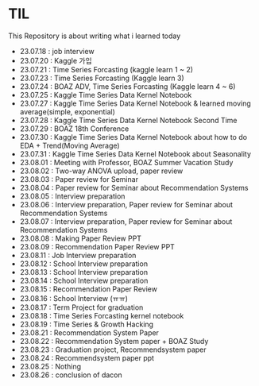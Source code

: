 # TIL
This Repository is about writing what i learned today
- 23.07.18 : job interview
- 23.07.20 : Kaggle 가입
- 23.07.21 : Time Series Forcasting (kaggle learn 1 ~ 2)
- 23.07.23 : Time Series Forcasting (Kaggle learn 3)
- 23.07.24 : BOAZ ADV, Time Series Forcasting (Kaggle learn 4 ~ 6)
- 23.07.25 : Kaggle Time Series Data Kernel Notebook
- 23.07.27 : Kaggle Time Series Data Kernel Notebook & learned moving average(simple, exponential)
- 23.07.28 : Kaggle Time Series Data Kernel Notebook Second Time
- 23.07.29 : BOAZ 18th Conference
- 23.07.30 : Kaggle Time Series Data Kernel Notebook about how to do EDA + Trend(Moving Average)
- 23.07.31 : Kaggle Time Series Data Kernel Notebook about Seasonality
- 23.08.01 : Meeting with Professor, BOAZ Summer Vacation Study
- 23.08.02 : Two-way ANOVA upload, paper review
- 23.08.03 : Paper review for Seminar
- 23.08.04 : Paper review for Seminar about Recommendation Systems
- 23.08.05 : Interview preparation
- 23.08.06 : Interview preparation, Paper review for Seminar about Recommendation Systems
- 23.08.07 : Interview preparation, Paper review for Seminar about Recommendation Systems
- 23.08.08 : Making Paper Review PPT
- 23.08.09 : Recommendation Paper Review PPT
- 23.08.11 : Job Interview preparation
- 23.08.12 : School Interview preparation
- 23.08.13 : School Interview preparation
- 23.08.14 : School Interview preparation
- 23.08.15 : Recommendation Paper Review
- 23.08.16 : School Interview (ㅠㅠ)
- 23.08.17 : Term Project for graduation
- 23.08.18 : Time Series Forcasting kernel notebook
- 23.08.19 : Time Series & Growth Hacking
- 23.08.21 : Recommendation System Paper
- 23.08.22 : Recommendation System paper + BOAZ Study
- 23.08.23 : Graduation project, Recommendsystem paper
- 23.08.24 : Recommendsystem paper ppt
- 23.08.25 : Nothing
- 23.08.26 : conclusion of dacon
